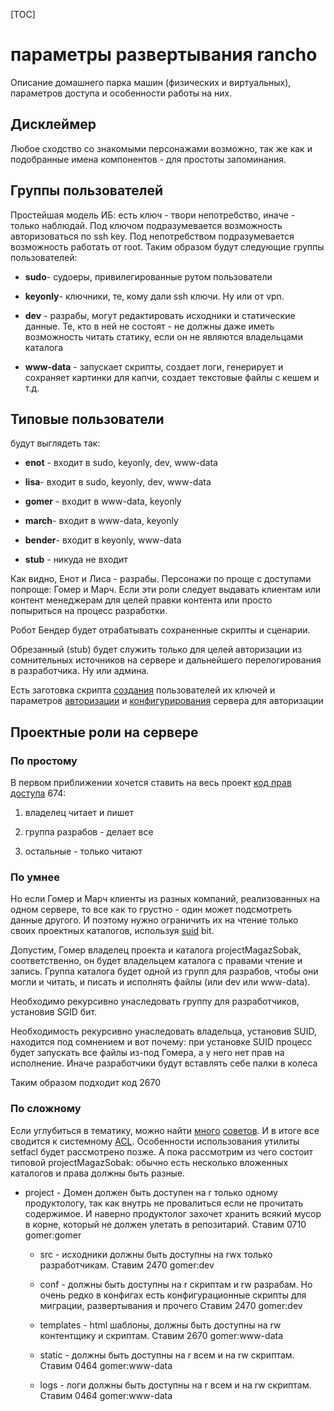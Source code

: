 [TOC]

# параметры развертывания rancho

Описание домашнего парка машин (физических и виртуальных), параметров доступа и особенности работы на них.

## Дисклеймер

Любое сходство со знакомыми персонажами возможно, так же как и подобранные имена компонентов - для простоты запоминания.

## Группы пользователей

Простейшая модель ИБ: есть ключ - твори непотребство, иначе - только наблюдай.
Под ключом подразумевается возможность авторизоваться по ssh key.
Под непотребством подразумевается возможность работать от root.
Таким образом будут следующие группы пользователей:

* **sudo**- судоеры, привилегированные рутом пользователи

* **keyonly**- ключники, те, кому дали ssh ключи. Ну или от vpn.

* **dev** - разрабы, могут редактировать исходники и статические данные. Те, кто в ней не состоят - не должны даже иметь возможность читать статику, если он не являются владельцами каталога

* **www-data** - запускает скрипты, создает логи, генерирует и сохраняет картинки для капчи, создает текстовые файлы с кешем и т.д.

## Типовые пользователи

будут выглядеть так:

* **enot** - входит в sudo, keyonly, dev, www-data

* **lisa**- входит в sudo, keyonly, dev, www-data

* **gomer** - входит в www-data, keyonly

* **march**- входит в www-data, keyonly

* **bender**- входит в keyonly, www-data

* **stub** - никуда не входит

Как видно, Енот и Лиса - разрабы.
Персонажи по проще с доступами попроще: Гомер и Марч. Если эти роли следует выдавать клиентам или контент менеджерам для целей правки контента или просто попыриться на процесс разработки.

Робот Бендер будет отрабатывать сохраненные скрипты и сценарии.

Обрезанный (stub) будет служить только для целей авторизации из сомнительных источников на сервере и дальнейшего перелогирования в разработчика. Ну или админа.

Есть заготовка скрипта [создания](https://github.com/mcgr0g/rancho/blob/master/firstrun/users_sys.sh) пользователей
их ключей и параметров [авторизации](https://github.com/mcgr0g/rancho/blob/master/firstrun/users_ssh.sh)
и [конфигурирования](https://github.com/mcgr0g/rancho/blob/master/firstrun/users_ssh.sh) сервера для авторизации

## Проектные роли на сервере

### По простому

В первом приближении хочется ставить на весь проект [код прав доступа](http://mcgrog.blogspot.ru/2013/10/blog-post_28.html) 674:

1. владелец читает и пишет

2. группа разрабов - делает все

3. остальные - только читают

### По умнее

Но если Гомер и Марч клиенты из разных компаний, реализованных на одном сервере, то все как то грустно - один может подсмотреть данные другого. И поэтому нужно ограничить их на чтение только своих проектных каталогов, используя [suid](https://ru.wikipedia.org/wiki/Suid) bit.

Допустим, Гомер владелец проекта и каталога projectMagazSobak, соответственно, он будет владельцем каталога с правами чтение и запись. Группа каталога будет одной из групп для разрабов, чтобы они могли и читать, и писать и исполнять файлы (или dev или www-data).

Необходимо рекурсивно  унаследовать группу для разработчиков, установив SGID бит.

Необходимость рекурсивно  унаследовать владельца, установив SUID, находится под сомнением и вот почему: при установке SUID процесс будет запускать все файлы из-под Гомера, а у него нет прав на исполнение. Иначе разработчики будут вставлять себе палки в колеса

Таким образом подходит код 2670

### По сложному

Если углубиться в тематику, можно найти [много](https://toster.ru/answer?answer_id=153551#answers_list_answer) [советов](http://forum.ubuntu.ru/index.php?topic=280804.msg2210354#msg2210354). И в итоге все сводится к системному [ACL](https://wiki.archlinux.org/index.php/Access_Control_Lists_(%D0%A0%D1%83%D1%81%D1%81%D0%BA%D0%B8%D0%B9)). Особенности использования утилиты setfacl будет рассмотрено позже. А пока рассмотрим из чего состоит типовой projectMagazSobak: обычно есть несколько вложенных каталогов и права должны быть разные.

* project - Домен должен быть доступен на r только одному продуктологу, так как внутрь не провалиться если не прочитать содержимое. И наверно продуктолог захочет хранить всякий мусор в корне, который не должен улетать в репозитарий.
Ставим 0710 gomer:gomer

    * src - исходники должны быть доступны на rwx только разработчикам.
Ставим 2470 gomer:dev

    * conf - должны быть доступны на r скриптам и rw разрабам. Но очень редко в конфигах есть конфигурационные скрипты для миграции, развертывания и прочего
Ставим 2470 gomer:dev

    * templates - html шаблоны, должны быть доступны на rw контентщику и скриптам.
Ставим 2670 gomer:www-data

    * static - должны быть доступны на r всем и на rw скриптам.
Ставим 0464 gomer:www-data

    * logs - логи должны быть доступны на r всем и на rw скриптам.
Ставим 0464 gomer:www-data
